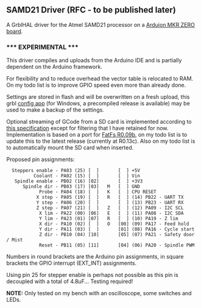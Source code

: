 ## SAMD21 Driver (RFC - to be published later)

A GrblHAL driver for the Atmel SAMD21 processor on a [Arduion MKR ZERO board](https://store.arduino.cc/arduino-mkrzero).

### *** EXPERIMENTAL *** ###

This driver compiles and uploads from the Arduino IDE and is partially dependent on the Arduino framework.

For flexibility and to reduce overhead the vector table is relocated to RAM. On my todo list is to improve GPIO speed even more than already done.

Settings are stored in flash and will be overwritten on a fresh upload, this grbl [config app](https://github.com/terjeio/Grbl_CNC_Controls) \(for Windows, a precompiled release is available\) may be used to make a backup of the settings.

Optional streaming of GCode from a SD card is implemented according to [this specification](https://github.com/bdring/Grbl_Esp32/wiki/Using-the-SD-Card) except for filtering that I have retained for now. Implementation is based on a port for [FatFs R0.09b](http://www.elm-chan.org/fsw/ff/00index_e.html), on my todo list is to update this to the latest release \(currently at R0.13c\). Also on my todo list is to automatically mount the SD card when inserted.

Proposed pin assignments:

``` plain
  Steppers enable - PA03 (25) [  ]       [  ] +5V
          Coolant - PA02 (15) [  ]       [  ] Vin
   Spindle enable - PB02 (16) [02]       [  ] +3V3
      Spindle dir - PB03 (17) [03]   M   [  ] GND
            Probe - PA04 (18) [  ]   K   [  ] CPU RESET
           X step - PA05 (19) [  ]   R   [  ] (14) PB22 - UART TX
           Y step - PA06 (20) [  ]       [  ] (13) PB23 - UART RX
           Z step - PA07 (21) [  ]   Z   [  ] (12) PA09 - I2C SCL
            X lim - PA22 (00) [06]   E   [  ] (11) PA08 - I2C SDA
            Y lim - PA23 (01) [07]   R   [  ] (10) PA19 - Z lim
            X dir - PA10 (02) [  ]   O   [00] (09) PA17 - Feed hold
            Y dir - PA11 (03) [  ]       [01] (08) PA16 - Cycle start
            Z dir - PB10 (04) [10]       [05] (07) PA21 - Safety door / Mist
            Reset - PB11 (05) [11]       [04] (06) PA20 - Spindle PWM
```

Numbers in round brackets are the Arduino pin assignments, in square brackets the GPIO interrupt (EXT_INT) assignments.

Using pin 25 for stepper enable is perhaps not possible as this pin is decoupled with a total of 4.8uF... Testing required!

__NOTE:__ Only tested on my bench with an oscilloscope, some switches and LEDs.
